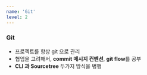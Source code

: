 ```yaml
---
name: 'Git'
level: 2
---
```


### Git

- 프로젝트를 항상 git 으로 관리
- 협업을 고려해서, **commit 메시지 컨벤선**, **git flow**를 공부
- **CLI 과 Sourcetree** 두가지 방식을 병행